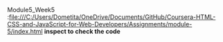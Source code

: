 Module5_Week5 :[file:///C:/Users/Dometita/OneDrive/Documents/GitHub/Coursera-HTML-CSS-and-JavaScript-for-Web-Developers/Assignments/module-5/index.html](url) **inspect to check the code**
